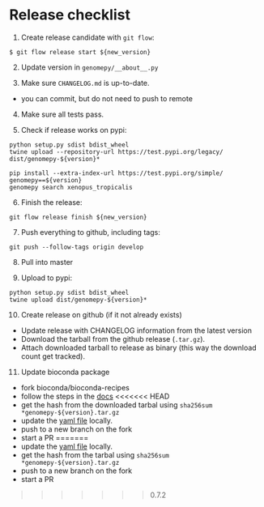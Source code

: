 # Release checklist

1. Create release candidate with `git flow`:

```
$ git flow release start ${new_version} 
```

2. Update version in `genomepy/__about__.py`

3. Make sure `CHANGELOG.md` is up-to-date.

* you can commit, but do not need to push to remote


4. Make sure all tests pass.

5. Check if release works on pypi:

```
python setup.py sdist bdist_wheel
twine upload --repository-url https://test.pypi.org/legacy/ dist/genomepy-${version}*

pip install --extra-index-url https://test.pypi.org/simple/ genomepy==${version}
genomepy search xenopus_tropicalis
```

6. Finish the release:

```
git flow release finish ${new_version}
```

7. Push everything to github, including tags:

```
git push --follow-tags origin develop
```

8. Pull into master
  
9. Upload to pypi:

```
python setup.py sdist bdist_wheel
twine upload dist/genomepy-${version}*
```

10. Create release on github (if it not already exists)

* Update release with CHANGELOG information from the latest version
* Download the tarball from the github release (`.tar.gz`). 
* Attach downloaded tarball to release as binary (this way the download count get tracked).


11. Update bioconda package

* fork bioconda/bioconda-recipes
* follow the steps in the [docs](https://bioconda.github.io/contributor/workflow.html)
<<<<<<< HEAD
* get the hash from the downloaded tarbal using `sha256sum *genomepy-${version}.tar.gz`
* update the [yaml file](https://github.com/bioconda/bioconda-recipes/blob/master/recipes/genomepy/meta.yaml) locally. 
* push to a new branch on the fork
* start a PR
=======
* update the [yaml file](https://github.com/bioconda/bioconda-recipes/blob/master/recipes/genomepy/meta.yaml) locally. 
* get the hash from the tarbal using `sha256sum *genomepy-${version}.tar.gz`
* push to a new branch on the fork
* start a PR

>>>>>>> 0.7.2
